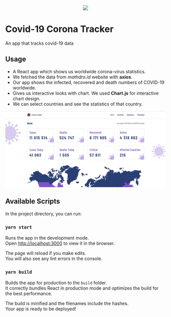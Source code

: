 <div align="center">
  <img src="https://www.eucope.org/wp-content/uploads/2020/04/covid19_1600800.png" />
</div>

<h1>Covid-19 Corona Tracker</h1>

<p>An app that tracks covid-19 data </p>

## Usage 

- A React app which shows us worldwide corona-virus statistics. 
- We fetched the data from _mathdro.id_ website with **axios**.
- Our app shows the infected, recovered and death numbers of COVID-19 worldwide. 
- Gives us interactive looks with chart. We used **Chart.js** for interactive chart design. 
- We can select countries and see the statistics of that country.

![](https://github.com/seryozhabaleyko/covid-19-corona-tracker/blob/master/dsefwfefwefBuffer.jpg?raw=true)

## Available Scripts

In the project directory, you can run:

### `yarn start`

Runs the app in the development mode.<br />
Open [http://localhost:3000](http://localhost:3000) to view it in the browser.

The page will reload if you make edits.<br />
You will also see any lint errors in the console.

### `yarn build`

Builds the app for production to the `build` folder.<br />
It correctly bundles React in production mode and optimizes the build for the best performance.

The build is minified and the filenames include the hashes.<br />
Your app is ready to be deployed!

